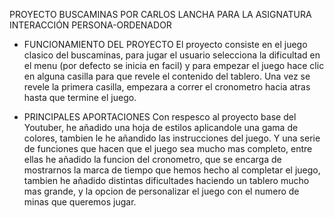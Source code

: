 PROYECTO BUSCAMINAS POR CARLOS LANCHA PARA LA ASIGNATURA INTERACCIÓN PERSONA-ORDENADOR

- FUNCIONAMIENTO DEL PROYECTO
    El proyecto consiste en el juego clasico del buscaminas, para jugar el usuario selecciona la dificultad en el menu (por defecto se inicia en facil) y para empezar el juego hace clic en alguna 
    casilla para que revele el contenido del tablero.
    Una vez se revele la primera casilla, empezara a correr el cronometro hacia atras hasta que termine el juego.

- PRINCIPALES APORTACIONES 
    Con respesco al proyecto base del Youtuber, he añadido una hoja de estilos aplicandole una gama de colores, tambien le he añandido las instrucciones del juego.
    Y una serie de funciones que hacen que el juego sea mucho mas completo, entre ellas he añadido la funcion del cronometro, que se encarga de mostrarnos la marca de tiempo que hemos hecho al completar
    el juego, tambien he añadido distintas dificultades haciendo un tablero mucho mas grande, y la opcion de personalizar el juego con el numero de minas que queremos jugar.
    